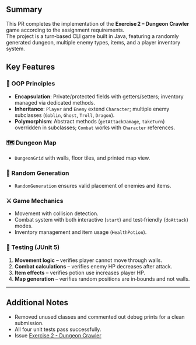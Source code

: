 ## Summary
This PR completes the implementation of the **Exercise 2 – Dungeon Crawler** game according to the assignment requirements.  
The project is a turn‑based CLI game built in Java, featuring a randomly generated dungeon, multiple enemy types, items, and a player inventory system.

## Key Features

### 🧩 OOP Principles
- **Encapsulation**: Private/protected fields with getters/setters; inventory managed via dedicated methods.
- **Inheritance**: `Player` and `Enemy` extend `Character`; multiple enemy subclasses (`Goblin`, `Ghost`, `Troll`, `Dragon`).
- **Polymorphism**: Abstract methods (`getAttackDamage`, `takeTurn`) overridden in subclasses; `Combat` works with `Character` references.

### 🗺 Dungeon Map
- `DungeonGrid` with walls, floor tiles, and printed map view.

### 🎲 Random Generation
- `RandomGeneration` ensures valid placement of enemies and items.

### ⚔ Game Mechanics
- Movement with collision detection.
- Combat system with both interactive (`start`) and test‑friendly (`doAttack`) modes.
- Inventory management and item usage (`HealthPotion`).

### 🧪 Testing (JUnit 5)
1. **Movement logic** – verifies player cannot move through walls.  
2. **Combat calculations** – verifies enemy HP decreases after attack.  
3. **Item effects** – verifies potion use increases player HP.  
4. **Map generation** – verifies random positions are in‑bounds and not walls.

---

## Additional Notes
- Removed unused classes and commented out debug prints for a clean submission.
- All four unit tests pass successfully. 
- Issue
[Exercise 2 - Dungeon Crawler](https://github.com/fungover/exercise2025/issues/6)
